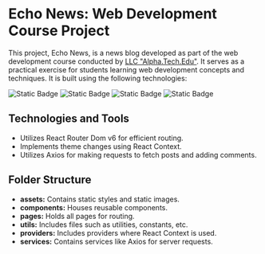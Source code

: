 # Echo News: Web Development Course Project

This project, Echo News, is a news blog developed as part of the web development course conducted by [LLC "Alpha.Tech.Edu"](https://alphaedu.tech/). It serves as a practical exercise for students learning web development concepts and techniques. It is built using the following technologies:

![Static Badge](https://img.shields.io/badge/react-blue?style=flat-square&logo=react&logoColor=%2302d3f6&labelColor=%2323272f&color=%2302d3f6&link=https%3A%2F%2Freact.dev%2F)
![Static Badge](https://img.shields.io/badge/javascript-blue?style=flat-square&logo=javascript&logoColor=%23f7df1e&labelColor=%2323272f&color=%23f7df1e&link=https%3A%2F%2Fjs-documentation.netlify.app%2F)
![Static Badge](https://img.shields.io/badge/react_router_dom-blue?style=flat-square&logo=reactrouter&logoColor=%23f44250&labelColor=%2323272f&color=%23f44250&link=https%3A%2F%2Freactrouter.com%2Fen%2Fmain%2Fstart%2Ftutorial)
![Static Badge](https://img.shields.io/badge/axios-blue?style=flat-square&logo=axios&logoColor=%235a29e4&labelColor=%2323272f&color=%235a29e4&link=https%3A%2F%2Faxios-http.com%2F)

## Technologies and Tools

- Utilizes React Router Dom v6 for efficient routing.
- Implements theme changes using React Context.
- Utilizes Axios for making requests to fetch posts and adding comments.

## Folder Structure

- **assets:** Contains static styles and static images.
- **components:** Houses reusable components.
- **pages:** Holds all pages for routing.
- **utils:** Includes files such as utilities, constants, etc.
- **providers:** Includes providers where React Context is used.
- **services:** Contains services like Axios for server requests.
